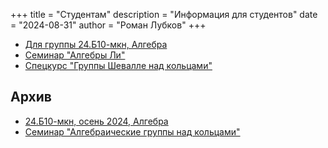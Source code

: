 +++
title = "Студентам"
description = "Информация для студентов"
date = "2024-08-31"
author = "Роман Лубков"
+++

- [Для группы 24.Б10-мкн, Алгебра](/24b10-mcs)
- [Семинар "Алгебры Ли"](/courses/lie-algebras2024)
- [Спецкурс "Группы Шевалле над кольцами"](/courses/chevalley2025)

## Архив
- [24.Б10-мкн, осень 2024, Алгебра](/archive/teach/24b10-mcs-fall2024)
- [Семинар "Алгебраические группы над кольцами"](/archive/seminars/alggroups-fall2024)